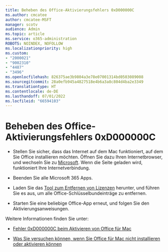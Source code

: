 ```yaml
---
title: Beheben des Office-Aktivierungsfehlers 0xD000000C
ms.author: cmcatee
author: cmcatee-MSFT
manager: scotv
audience: Admin
ms.topic: article
ms.service: o365-administration
ROBOTS: NOINDEX, NOFOLLOW
ms.localizationpriority: high
ms.custom:
- "2000021"
- "9002310"
- "4487"
- "3496"
ms.openlocfilehash: 826375ae3b9804a3e78e07001314bd0503089008
ms.sourcegitcommit: 28a0efb945a4827518e4b6a3a8c804d4ba2e3349
ms.translationtype: HT
ms.contentlocale: de-DE
ms.lasthandoff: 07/01/2022
ms.locfileid: "66594103"
---
```

# <a name="resolve-office-activation-error-0xd000000c"></a>Beheben des Office-Aktivierungsfehlers 0xD000000C

- Stellen Sie sicher, dass das Internet auf dem Mac funktioniert, auf dem Sie Office installieren möchten. Öffnen Sie dazu Ihren Internetbrowser, und wechseln Sie zu [Microsoft](https://www.microsoft.com). Wenn die Seite geladen wird, funktioniert Ihre Internetverbindung.

- Beenden Sie alle Microsoft 365 Apps.

- Laden Sie das [Tool zum Entfernen von Lizenzen](https://go.microsoft.com/fwlink/?linkid=849815) herunter, und führen Sie es aus, um alle Office-Schlüsselbundeinträge zu entfernen.

- Starten Sie eine beliebige Office-App erneut, und folgen Sie den Aktivierungsanweisungen.

Weitere Informationen finden Sie unter:

- [Fehler 0xD000000C beim Aktivieren von Office für Mac](https://support.microsoft.com/office/error-0xd000000c-when-activating-office-for-mac-da865931-4658-4829-ba2d-8133390c6d25)

- [Was Sie versuchen können, wenn Sie Office für Mac nicht installieren oder aktivieren können](https://support.microsoft.com/office/what-to-try-if-you-can-t-install-or-activate-office-for-mac-5efba2b4-b1e6-4e5f-bf3c-6ab945d03dea)
